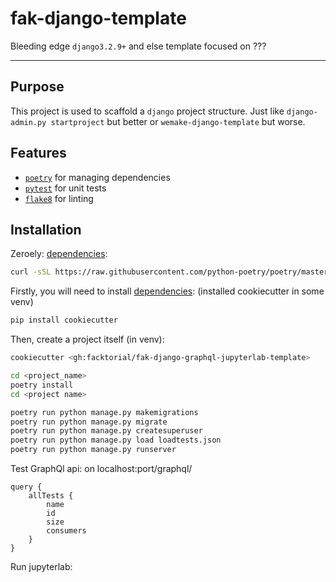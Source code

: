 # fak-django-template

Bleeding edge `django3.2.9+` and else template focused on ???

---

## Purpose

This project is used to scaffold a `django` project structure.
Just like `django-admin.py startproject` but better or `wemake-django-template` but worse.

## Features

- [`poetry`](https://github.com/python-poetry/poetry) for managing dependencies
- [`pytest`](https://pytest.org/) for unit tests
- [`flake8`](http://flake8.pycqa.org/en/latest/) for linting

## Installation

Zeroely:  [dependencies](https://python-poetry.org/docs/master/#installation):


```bash
curl -sSL https://raw.githubusercontent.com/python-poetry/poetry/master/get-poetry.py | python
```

Firstly, you will need to install [dependencies](https://cookiecutter.readthedocs.io/en/latest/):
(installed cookiecutter in some venv)

```bash
pip install cookiecutter
```

Then, create a project itself (in venv):

```bash
cookiecutter <gh:facktorial/fak-django-graphql-jupyterlab-template>
```

```bash
cd <project_name>
poetry install
cd <project name>
```

```bash
poetry run python manage.py makemigrations
poetry run python manage.py migrate
poetry run python manage.py createsuperuser
poetry run python manage.py load loadtests.json
poetry run python manage.py runserver
```

Test GraphQl api: on localhost:port/graphql/

```
query {
	allTests {
	    name
		id
		size
		consumers				  
	}	
}
```

Run jupyterlab:

```bash